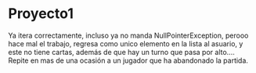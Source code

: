 # Proyecto1

Ya itera correctamente, incluso ya no manda NullPointerException, perooo
hace mal el trabajo, regresa como unico elemento en la lista al asuario, y este no tiene cartas,
además de que hay un turno que pasa por alto....
Repite en mas de una ocasión a un jugador que ha abandonado la partida.
